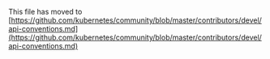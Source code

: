 This file has moved to [https://github.com/kubernetes/community/blob/master/contributors/devel/api-conventions.md](https://github.com/kubernetes/community/blob/master/contributors/devel/api-conventions.md)

